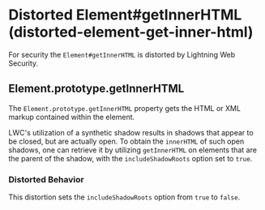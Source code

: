 # Distorted Element#getInnerHTML (distorted-element-get-inner-html)

For security the `Element#getInnerHTML` is distorted by Lightning Web Security.

<!-- START generated embed: @locker/distortion/src/Element/docs/getInnerHTML-value.md -->
## Element.prototype.getInnerHTML

The `Element.prototype.getInnerHTML` property gets the HTML or XML markup contained within the element.

LWC's utilization of a synthetic shadow results in shadows that appear to be closed, but are actually open. To obtain the `innerHTML` of such open shadows, one can retrieve it by utilizing `getInnerHTML` on elements that are the parent of the shadow, with the `includeShadowRoots` option set to `true`.

### Distorted Behavior

This distortion sets the `includeShadowRoots` option from `true` to `false`.
<!-- END generated embed, please keep comment -->
